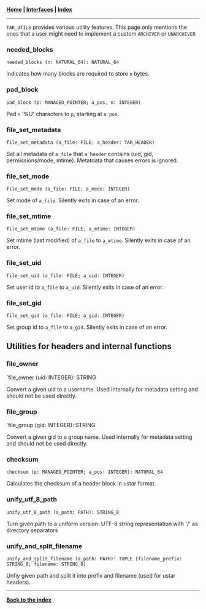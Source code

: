 **[Home](../README.md) | [Interfaces](README.md) | [Index](../index.md)**
***

`TAR_UTILS` provides various utility features. This page only mentions the ones that a user might need to implement a custom `ARCHIVER` or `UNARCHIVER`

### needed_blocks
`needed_blocks (n: NATURAL_64): NATURAL_64`

Indicates how many blocks are required to store `n` bytes.

### pad_block
`pad_block (p: MANAGED_POINTER; a_pos, n: INTEGER)`

Pad `n` '%U' characters to `p`, starting at `a_pos`.

### file_set_metadata
`file_set_metadata (a_file: FILE; a_header: TAR_HEADER)`

Set all metadata of `a_file` that `a_header` contains (uid, gid, permissions/mode, mtime). Metatdata that causes errors is ignored.

### file_set_mode
`file_set_mode (a_file: FILE; a_mode: INTEGER)`

Set mode of `a_file`. Silently exits in case of an error.

### file_set_mtime
`file_set_mtime (a_file: FILE; a_mtime: INTEGER)`

Set mtime (last modified) of `a_file` to `a_mtime`. Silently exits in case of an error.

### file_set_uid
`file_set_uid (a_file: FILE; a_uid: INTEGER)`

Set user id to `a_file` to `a_uid`. Silently exits in case of an error.

### file_set_gid
`file_set_gid (a_file: FILE; a_gid: INTEGER)`

Set group id to `a_file` to `a_gid`. Silently exits in case of an error.

## Utilities for headers and internal functions 
### file_owner
`file_owner (uid: INTEGER): STRING

Convert a given uid to a username. Used internally for metadata setting and should not be used directly.

### file_group
`file_group (gid: INTEGER): STRING

Convert a given gid to a group name. Used internally for metadata setting and should not be used directly.

### checksum
`checksum (p: MANAGED_POINTER; a_pos: INTEGER): NATURAL_64`

Calculates the checksum of a header block in ustar format.

### unify_utf_8_path
`unify_utf_8_path (a_path: PATH): STRING_8`

Turn given path to a uniform version: UTF-8 string representation with '/' as directory separators

### unify_and_split_filename
`unify_and_split_filename (a_path: PATH): TUPLE [filename_prefix: STRING_8; filename: STRING_8]`

Unfiy given path and split it into prefix and filename (used for ustar headers).

***
**[Back to the index](../index.md)**

